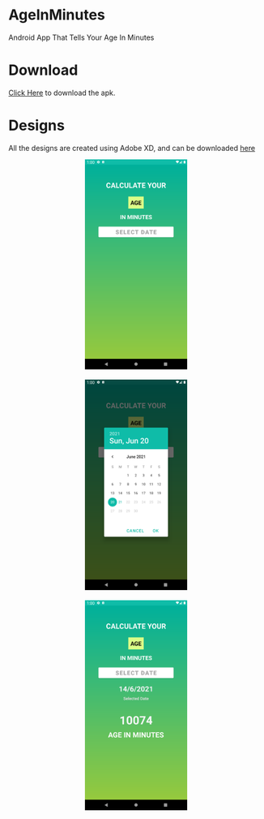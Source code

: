 # AgeInMinutes
Android App That Tells Your Age In Minutes
# Download
<a href="https://github.com/aditya-dk7/AgeInMinutes/raw/master/apk/AgeInMinutes.apk">Click Here</a> to download the apk.
# Designs
All the designs are created using Adobe XD, and can be downloaded <a href="https://github.com/aditya-dk7/AgeInMinutes/raw/master/designs/age_in_minutes.xd">here</a>

<p align="center">
  <img src="https://github.com/aditya-dk7/AgeInMinutes/blob/master/screens/1.png?raw=true" width="40%" height="50%"><br><br>
  <img src="https://github.com/aditya-dk7/AgeInMinutes/blob/master/screens/2.png?raw=true" width="40%" height="50%"><br><br>
  <img src="https://github.com/aditya-dk7/AgeInMinutes/blob/master/screens/3.png?raw=true" width="40%" height="50%"><br><br>
</p>
